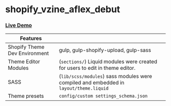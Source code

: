 # shopify_vzine_aflex_debut

### [Live Demo](https://vzine.myshopify.com/)
 
 
| Features  |   |
| ------------- | ------------- |
|  Shopify Theme Dev Environment  | gulp, gulp-shopify-upload, gulp-sass |
| Theme Editor Modules | (`sections/`)  Liquid modules were created for users to edit in theme editor. | 
| SASS | (`lib/scss/modules`)  sass modules were compiled and embedded in `layout/theme.liquid`  |
| Theme presets  | `config/custom settings_schema.json` |
